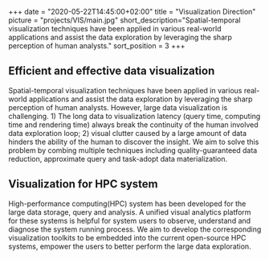 +++
date = "2020-05-22T14:45:00+02:00"
title = "Visualization Direction"
picture = "projects/VIS/main.jpg"
short_description="Spatial-temporal visualization techniques have been applied in various real-world applications and assist the data exploration by leveraging the sharp perception of human analysts."
sort_position = 3
+++

## Efficient and effective data visualization

Spatial-temporal visualization techniques have been applied in various real-world applications and assist the data exploration by leveraging the sharp perception of human analysts. However, large data visualization is challenging. 1) The long data to visualization latency (query time, computing time and rendering time) always break the continuity of the human involved data exploration loop; 2) visual clutter caused by a large amount of data hinders the ability of the human to discover the insight. We aim to solve this problem by combing multiple techniques including quality-guaranteed data reduction, approximate query and task-adopt data materialization.

## Visualization for HPC system
High-performance computing(HPC) system has been developed for the large data storage, query and analysis. A unified visual analytics platform for these systems is helpful for system users to observe, understand and diagnose the system running process.  We aim to develop the corresponding visualization toolkits to be embedded into the current open-source HPC systems, empower the users to better perform the large data exploration.
